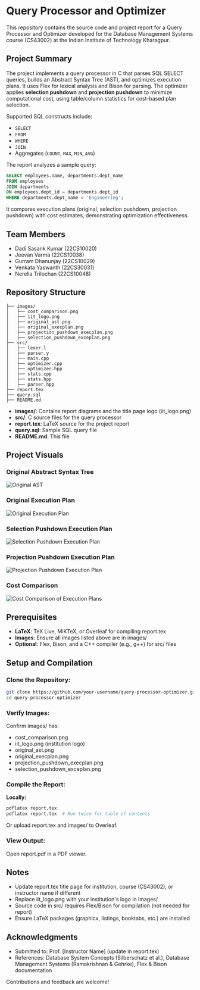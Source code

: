 # Query Processor and Optimizer

This repository contains the source code and project report for a Query Processor and Optimizer developed for the Database Management Systems course (CS43002) at the Indian Institute of Technology Kharagpur.

## Project Summary

The project implements a query processor in C that parses SQL SELECT queries, builds an Abstract Syntax Tree (AST), and optimizes execution plans. It uses Flex for lexical analysis and Bison for parsing. The optimizer applies **selection pushdown** and **projection pushdown** to minimize computational cost, using table/column statistics for cost-based plan selection.

Supported SQL constructs include:
- `SELECT`
- `FROM`
- `WHERE`
- `JOIN`
- Aggregates (`COUNT`, `MAX`, `MIN`, `AVG`)

The report analyzes a sample query:

```sql
SELECT employees.name, departments.dept_name 
FROM employees 
JOIN departments 
ON employees.dept_id = departments.dept_id 
WHERE departments.dept_name = 'Engineering';
```

It compares execution plans (original, selection pushdown, projection pushdown) with cost estimates, demonstrating optimization effectiveness.

## Team Members

- Dadi Sasank Kumar (22CS10020)
- Jeevan Varma (22CS10038)
- Gurram Dhanunjay (22CS10029)
- Venkata Yaswanth (22CS30031)
- Nerella Trilochan (22CS10048)

## Repository Structure

```
├── images/
│   ├── cost_comparison.png
│   ├── iit_logo.png
│   ├── original_ast.png
│   ├── original_execplan.png
│   ├── projection_pushdown_execplan.png
│   ├── selection_pushdown_exceplan.png
├── src/
│   ├── lexer.l
│   ├── parser.y
│   ├── main.cpp
│   ├── optimizer.cpp
│   ├── optimizer.hpp
│   ├── stats.cpp
│   ├── stats.hpp
│   ├── parser.hpp
├── report.tex
├── query.sql
├── README.md
```

- **images/**: Contains report diagrams and the title page logo (iit_logo.png)
- **src/**: C source files for the query processor
- **report.tex**: LaTeX source for the project report
- **query.sql**: Sample SQL query file
- **README.md**: This file

## Project Visuals

### Original Abstract Syntax Tree
![Original AST](images/original_ast.png)

### Original Execution Plan
![Original Execution Plan](images/original_execplan.png)

### Selection Pushdown Execution Plan
![Selection Pushdown Execution Plan](images/selection_pushdown_exceplan.png)

### Projection Pushdown Execution Plan
![Projection Pushdown Execution Plan](images/projection_pushdown_execplan.png)

### Cost Comparison
![Cost Comparison of Execution Plans](images/cost_comparison.png)

## Prerequisites

- **LaTeX**: TeX Live, MiKTeX, or Overleaf for compiling report.tex
- **Images**: Ensure all images listed above are in images/
- **Optional**: Flex, Bison, and a C++ compiler (e.g., g++) for src/ files

## Setup and Compilation

### Clone the Repository:
```bash
git clone https://github.com/your-username/query-processor-optimizer.git
cd query-processor-optimizer
```

### Verify Images:
Confirm images/ has:
- cost_comparison.png
- iit_logo.png (institution logo)
- original_ast.png
- original_execplan.png
- projection_pushdown_execplan.png
- selection_pushdown_exceplan.png

### Compile the Report:

**Locally:**
```bash
pdflatex report.tex
pdflatex report.tex  # Run twice for table of contents
```
Or upload report.tex and images/ to Overleaf.

### View Output:
Open report.pdf in a PDF viewer.

## Notes

- Update report.tex title page for institution, course (CS43002), or instructor name if different
- Replace iit_logo.png with your institution's logo in images/
- Source code in src/ requires Flex/Bison for compilation (not needed for report)
- Ensure LaTeX packages (graphicx, listings, booktabs, etc.) are installed

## Acknowledgments

- Submitted to: Prof. [Instructor Name] (update in report.tex)
- References: Database System Concepts (Silberschatz et al.), Database Management Systems (Ramakrishnan & Gehrke), Flex & Bison documentation

Contributions and feedback are welcome!
